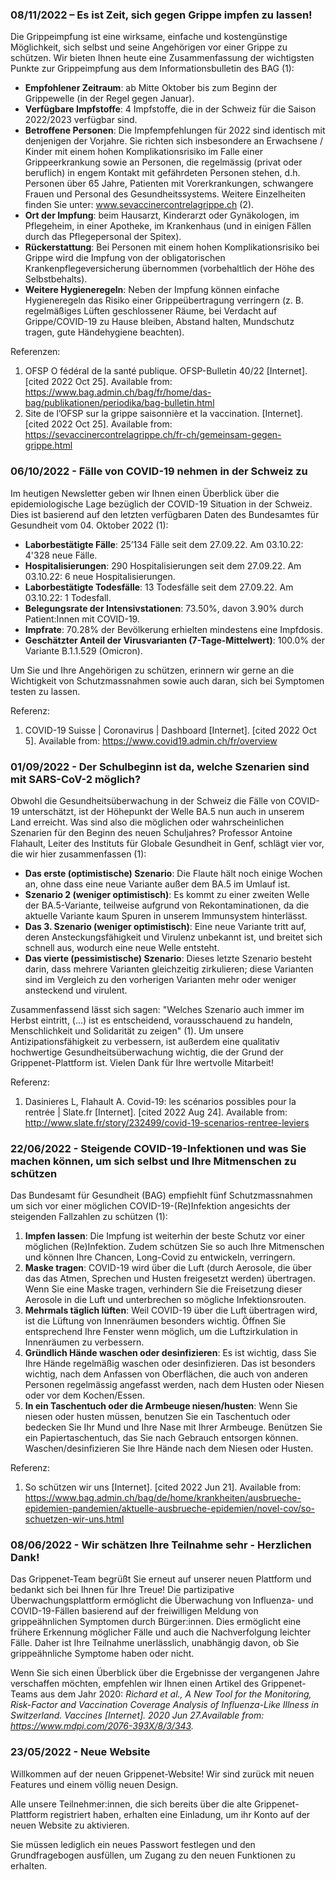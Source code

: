 ### 08/11/2022 – Es ist Zeit, sich gegen Grippe impfen zu lassen!

Die Grippeimpfung ist eine wirksame, einfache und kostengünstige Möglichkeit, sich selbst und seine Angehörigen vor einer Grippe zu schützen. Wir bieten Ihnen heute eine Zusammenfassung der wichtigsten Punkte zur Grippeimpfung aus dem Informationsbulletin des BAG (1):

- **Empfohlener Zeitraum**: ab Mitte Oktober bis zum Beginn der Grippewelle (in der Regel gegen Januar).
-	**Verfügbare Impfstoffe**: 4 Impfstoffe, die in der Schweiz für die Saison 2022/2023 verfügbar sind.
-	**Betroffene Personen**: Die Impfempfehlungen für 2022 sind identisch mit denjenigen der Vorjahre. Sie richten sich insbesondere an Erwachsene / Kinder mit einem hohen Komplikationsrisiko im Falle einer Grippeerkrankung sowie an Personen, die regelmässig (privat oder beruflich) in engem Kontakt mit gefährdeten Personen stehen, d.h. Personen über 65 Jahre, Patienten mit Vorerkrankungen, schwangere Frauen und Personal des Gesundheitssystems. Weitere Einzelheiten finden Sie unter: www.sevaccinercontrelagrippe.ch (2).
-	**Ort der Impfung**: beim Hausarzt, Kinderarzt oder Gynäkologen, im Pflegeheim, in einer Apotheke, im Krankenhaus (und in einigen Fällen durch das Pflegepersonal der Spitex).
-	**Rückerstattung**: Bei Personen mit einem hohen Komplikationsrisiko bei Grippe wird die Impfung von der obligatorischen Krankenpflegeversicherung übernommen (vorbehaltlich der Höhe des Selbstbehalts).
-	**Weitere Hygieneregeln**: Neben der Impfung können einfache Hygieneregeln das Risiko einer Grippeübertragung verringern (z. B. regelmäßiges Lüften geschlossener Räume, bei Verdacht auf Grippe/COVID-19 zu Hause bleiben, Abstand halten, Mundschutz tragen, gute Händehygiene beachten).

Referenzen:
1.	OFSP O fédéral de la santé publique. OFSP-Bulletin 40/22 [Internet]. [cited 2022 Oct 25]. Available from: https://www.bag.admin.ch/bag/fr/home/das-bag/publikationen/periodika/bag-bulletin.html
2.	Site de l’OFSP sur la grippe saisonnière et la vaccination. [Internet]. [cited 2022 Oct 25]. Available from: https://sevaccinercontrelagrippe.ch/fr-ch/gemeinsam-gegen-grippe.html

### 06/10/2022 - Fälle von COVID-19 nehmen in der Schweiz zu

Im heutigen Newsletter geben wir Ihnen einen Überblick über die epidemiologische Lage bezüglich der COVID-19 Situation in der Schweiz. Dies ist basierend auf den letzten verfügbaren Daten des Bundesamtes für Gesundheit vom 04. Oktober 2022 (1):

-	**Laborbestätigte Fälle**: 25’134 Fälle seit dem 27.09.22. Am 03.10.22: 4'328 neue Fälle.
-	**Hospitalisierungen**: 290 Hospitalisierungen seit dem 27.09.22. Am 03.10.22: 6 neue Hospitalisierungen.
-	**Laborbestätigte Todesfälle**: 13 Todesfälle seit dem 27.09.22. Am 03.10.22: 1 Todesfall.
-	**Belegungsrate der Intensivstationen**: 73.50%, davon 3.90% durch Patient:Innen mit COVID-19.
-	**Impfrate**: 70.28% der Bevölkerung erhielten mindestens eine Impfdosis.
-	**Geschätzter Anteil der Virusvarianten (7-Tage-Mittelwert)**: 100.0% der Variante B.1.1.529 (Omicron).

Um Sie und Ihre Angehörigen zu schützen, erinnern wir gerne an die Wichtigkeit von Schutzmassnahmen sowie auch daran, sich bei Symptomen testen zu lassen.

Referenz:
1. COVID-⁠19 Suisse | Coronavirus | Dashboard [Internet]. [cited 2022 Oct 5]. Available from: https://www.covid19.admin.ch/fr/overview

### 01/09/2022 - Der Schulbeginn ist da, welche Szenarien sind mit SARS-CoV-2 möglich?

Obwohl die Gesundheitsüberwachung in der Schweiz die Fälle von COVID-19 unterschätzt, ist der Höhepunkt der Welle BA.5 nun auch in unserem Land erreicht. Was sind also die möglichen oder wahrscheinlichen Szenarien für den Beginn des neuen Schuljahres? Professor Antoine Flahault, Leiter des Instituts für Globale Gesundheit in Genf, schlägt vier vor, die wir hier zusammenfassen (1):
-	**Das erste (optimistische) Szenario**: Die Flaute hält noch einige Wochen an, ohne dass eine neue Variante außer dem BA.5 im Umlauf ist.
-	**Szenario 2 (weniger optimistisch)**: Es kommt zu einer zweiten Welle der BA.5-Variante, teilweise aufgrund von Rekontaminationen, da die aktuelle Variante kaum Spuren in unserem Immunsystem hinterlässt.
-	**Das 3. Szenario (weniger optimistisch)**: Eine neue Variante tritt auf, deren Ansteckungsfähigkeit und Virulenz unbekannt ist, und breitet sich schnell aus, wodurch eine neue Welle entsteht.
-	**Das vierte (pessimistische) Szenario**: Dieses letzte Szenario besteht darin, dass mehrere Varianten gleichzeitig zirkulieren; diese Varianten sind im Vergleich zu den vorherigen Varianten mehr oder weniger ansteckend und virulent.

Zusammenfassend lässt sich sagen: "Welches Szenario auch immer im Herbst eintritt, (...) ist es entscheidend, vorausschauend zu handeln, Menschlichkeit und Solidarität zu zeigen" (1). Um unsere Antizipationsfähigkeit zu verbessern, ist außerdem eine qualitativ hochwertige Gesundheitsüberwachung wichtig, die der Grund der Grippenet-Plattform ist. Vielen Dank für Ihre wertvolle Mitarbeit!

Referenz:
1.	Dasinieres L, Flahault A. Covid-19: les scénarios possibles pour la rentrée | Slate.fr [Internet]. [cited 2022 Aug 24]. Available from: http://www.slate.fr/story/232499/covid-19-scenarios-rentree-leviers

### 22/06/2022 - Steigende COVID-19-Infektionen und was Sie machen können, um sich selbst und Ihre Mitmenschen zu schützen

Das Bundesamt für Gesundheit (BAG) empfiehlt fünf Schutzmassnahmen um sich vor einer möglichen COVID-19-(Re)Infektion angesichts der steigenden Fallzahlen zu schützen (1):
1.	**Impfen lassen**: Die Impfung ist weiterhin der beste Schutz vor einer möglichen (Re)Infektion. Zudem schützen Sie so auch Ihre Mitmenschen und können Ihre Chancen, Long-Covid zu entwickeln, verringern.
2.	**Maske tragen**: COVID-19 wird über die Luft (durch Aerosole, die über das das Atmen, Sprechen und Husten freigesetzt werden) übertragen. Wenn Sie eine Maske tragen, verhindern Sie die Freisetzung dieser Aerosole in die Luft und unterbrechen so mögliche Infektionsrouten.
3.	**Mehrmals täglich lüften**: Weil COVID-19 über die Luft übertragen wird, ist die Lüftung von Innenräumen besonders wichtig. Öffnen Sie entsprechend Ihre Fenster wenn möglich, um die Luftzirkulation in Innenräumen zu verbessern.
4.	**Gründlich Hände waschen oder desinfizieren**: Es ist wichtig, dass Sie Ihre Hände regelmäßig waschen oder desinfizieren. Das ist besonders wichtig, nach dem Anfassen von Oberflächen, die auch von anderen Personen regelmässig angefasst werden, nach dem Husten oder Niesen oder vor dem Kochen/Essen.
5.	**In ein Taschentuch oder die Armbeuge niesen/husten**: Wenn Sie niesen oder husten müssen, benutzen Sie ein Taschentuch oder bedecken Sie Ihr Mund und Ihre Nase mit Ihrer Armbeuge. Benützen Sie ein Papiertaschentuch, das Sie nach Gebrauch entsorgen können. Waschen/desinfizieren Sie Ihre Hände nach dem Niesen oder Husten.

Referenz:
1. 	So schützen wir uns [Internet]. [cited 2022 Jun 21]. Available from: https://www.bag.admin.ch/bag/de/home/krankheiten/ausbrueche-epidemien-pandemien/aktuelle-ausbrueche-epidemien/novel-cov/so-schuetzen-wir-uns.html

### 08/06/2022 -  Wir schätzen Ihre Teilnahme sehr - Herzlichen Dank!

Das Grippenet-Team begrüßt Sie erneut auf unserer neuen Plattform und bedankt sich bei Ihnen für Ihre Treue! Die partizipative Überwachungsplattform ermöglicht die Überwachung von Influenza- und COVID-19-Fällen basierend auf der freiwilligen Meldung von grippeähnlichen Symptomen durch Bürger:innen. Dies ermöglicht eine frühere Erkennung möglicher Fälle und auch die Nachverfolgung leichter Fälle. Daher ist Ihre Teilnahme unerlässlich, unabhängig davon, ob Sie grippeähnliche Symptome haben oder nicht.

Wenn Sie sich einen Überblick über die Ergebnisse der vergangenen Jahre verschaffen möchten, empfehlen wir Ihnen einen Artikel des Grippenet-Teams aus dem Jahr 2020: *Richard et al., A New Tool for the Monitoring, Risk-Factor and Vaccination Coverage Analysis of Influenza-Like Illness in Switzerland. Vaccines [Internet]. 2020 Jun 27.Available from: https://www.mdpi.com/2076-393X/8/3/343.*

### 23/05/2022 - Neue Website

Willkommen auf der neuen Grippenet-Website! Wir sind zurück mit neuen Features und einem völlig neuen Design.

Alle unsere Teilnehmer:innen, die sich bereits über die alte Grippenet-Plattform registriert haben, erhalten eine Einladung, um ihr Konto auf der neuen Website zu aktivieren.

Sie müssen lediglich ein neues Passwort festlegen und den Grundfragebogen ausfüllen, um Zugang zu den neuen Funktionen zu erhalten.
